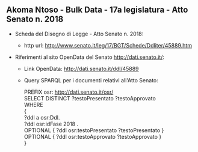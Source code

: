 ## Akoma Ntoso - Bulk Data - 17a legislatura - Atto Senato n. 2018 ##

* Scheda del Disegno di Legge - Atto Senato n. 2018:
	* http url: http://www.senato.it/leg/17/BGT/Schede/Ddliter/45889.htm

* Riferimenti al sito OpenData del Senato http://dati.senato.it/:
	* Link OpenData: http://dati.senato.it/ddl/45889
	* Query SPARQL per i documenti relativi all'Atto Senato:

        PREFIX osr: <http://dati.senato.it/osr/>  
		SELECT DISTINCT ?testoPresentato ?testoApprovato  
		WHERE  
		{  
		    ?ddl a osr:Ddl.  
		    ?ddl osr:idFase 2018 .  
		    OPTIONAL { ?ddl osr:testoPresentato ?testoPresentato }  
		    OPTIONAL { ?ddl osr:testoApprovato ?testoApprovato }  
		}
		